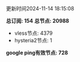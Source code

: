 更新时间2024-11-14 18:15:08

**总订阅: 154**
**总节点: 20988**
- vless节点: 4379
- hysteria2节点: 1

**google ping有效节点: 728**
